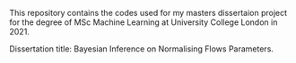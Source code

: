 This repository contains the codes used for my masters dissertaion project for the degree of MSc Machine Learning at University College London in 2021.

Dissertation title: Bayesian Inference on Normalising Flows Parameters.
